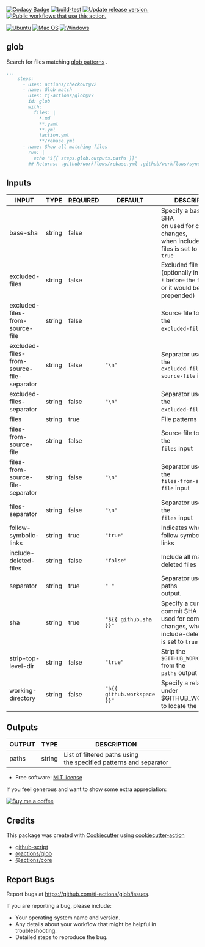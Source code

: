 [![Codacy Badge](https://api.codacy.com/project/badge/Grade/d8afa86ba5b04d07a314916d35f26c08)](https://app.codacy.com/gh/tj-actions/glob?utm_source=github.com\&utm_medium=referral\&utm_content=tj-actions/glob\&utm_campaign=Badge_Grade_Settings)
[![build-test](https://github.com/tj-actions/glob/actions/workflows/test.yml/badge.svg?branch=main)](https://github.com/tj-actions/glob/actions/workflows/test.yml)
[![Update release version.](https://github.com/tj-actions/glob/workflows/Update%20release%20version./badge.svg)](https://github.com/tj-actions/glob/actions?query=workflow%3A%22Update+release+version.%22)
[![Public workflows that use this action.](https://img.shields.io/endpoint?url=https%3A%2F%2Fused-by.vercel.app%2Fapi%2Fgithub-actions%2Fused-by%3Faction%3Dtj-actions%2Fglob%26badge%3Dtrue)](https://github.com/search?l=YAML\&o=desc\&q=tj-actions+glob\&s=\&type=Code)

[![Ubuntu](https://img.shields.io/badge/Ubuntu-E95420?logo=ubuntu\&logoColor=white)](https://docs.github.com/en/actions/reference/workflow-syntax-for-github-actions#jobsjob_idruns-on)
[![Mac OS](https://img.shields.io/badge/mac%20os-000000?logo=macos\&logoColor=F0F0F0)](https://docs.github.com/en/actions/reference/workflow-syntax-for-github-actions#jobsjob_idruns-on)
[![Windows](https://img.shields.io/badge/Windows-0078D6?logo=windows\&logoColor=white)](https://docs.github.com/en/actions/reference/workflow-syntax-for-github-actions#jobsjob_idruns-on)

## glob

Search for files matching [glob patterns](https://docs.github.com/en/actions/learn-github-actions/workflow-syntax-for-github-actions#filter-pattern-cheat-sheet)
.

```yaml
...
    steps:
      - uses: actions/checkout@v2
      - name: Glob match
        uses: tj-actions/glob@v7
        id: glob
        with:
          files: |
            *.md
            **.yaml
            **.yml
            !action.yml
            **/rebase.yml
      - name: Show all matching files
        run: |
          echo "${{ steps.glob.outputs.paths }}"
        ## Returns: .github/workflows/rebase.yml .github/workflows/sync-release-version.yml .github/workflows/test.yml...
```

## Inputs

<!-- AUTO-DOC-INPUT:START - Do not remove or modify this section -->

|                   INPUT                   |  TYPE  | REQUIRED |           DEFAULT           |                                                  DESCRIPTION                                                   |
|-------------------------------------------|--------|----------|-----------------------------|----------------------------------------------------------------------------------------------------------------|
| base-sha                                  | string | false    |                             | Specify a base commit SHA<br>on used for comparing changes,<br>when include-deleted-files is set to<br>`true`  |
| excluded-files                            | string | false    |                             | Excluded file patterns (optionally include<br>`!` before the file pattern<br>or it would be prepended)<br>     |
| excluded-files-from-source-file           | string | false    |                             | Source file to populate the<br>`excluded-files` input                                                          |
| excluded-files-from-source-file-separator | string | false    | `"\n"`                      | Separator used to split the<br>`excluded-files-from-source-file` input                                         |
| excluded-files-separator                  | string | false    | `"\n"`                      | Separator used to split the<br>`excluded-files` input                                                          |
| files                                     | string | true     |                             | File patterns                                                                                                  |
| files-from-source-file                    | string | false    |                             | Source file to populate the<br>`files` input                                                                   |
| files-from-source-file-separator          | string | false    | `"\n"`                      | Separator used to split the<br>`files-from-source-file` input                                                  |
| files-separator                           | string | false    | `"\n"`                      | Separator used to split the<br>`files` input                                                                   |
| follow-symbolic-links                     | string | true     | `"true"`                    | Indicates whether to follow symbolic<br>links                                                                  |
| include-deleted-files                     | string | false    | `"false"`                   | Include all matching deleted files<br>                                                                         |
| separator                                 | string | true     | `" "`                       | Separator used for the paths<br>output.                                                                        |
| sha                                       | string | true     | `"${{ github.sha }}"`       | Specify a current commit SHA<br>used for comparing changes, when<br>include-deleted-files is set to `true`<br> |
| strip-top-level-dir                       | string | false    | `"true"`                    | Strip the `$GITHUB_WORKSPACE` from the<br>`paths` output                                                       |
| working-directory                         | string | false    | `"${{ github.workspace }}"` | Specify a relative path under<br>$GITHUB\_WORKSPACE to locate the repository<br>                                |

<!-- AUTO-DOC-INPUT:END -->

## Outputs

<!-- AUTO-DOC-OUTPUT:START - Do not remove or modify this section -->

| OUTPUT |  TYPE  |                               DESCRIPTION                                |
|--------|--------|--------------------------------------------------------------------------|
| paths  | string | List of filtered paths using<br>the specified patterns and separator<br> |

<!-- AUTO-DOC-OUTPUT:END -->

*   Free software: [MIT license](LICENSE)

If you feel generous and want to show some extra appreciation:

[![Buy me a coffee][buymeacoffee-shield]][buymeacoffee]

[buymeacoffee]: https://www.buymeacoffee.com/jackton1

[buymeacoffee-shield]: https://www.buymeacoffee.com/assets/img/custom_images/orange_img.png

## Credits

This package was created
with [Cookiecutter](https://github.com/cookiecutter/cookiecutter)
using [cookiecutter-action](https://github.com/tj-actions/cookiecutter-action)

*   [github-script](https://github.com/actions/github-script)
*   [@actions/glob](https://github.com/actions/toolkit/tree/main/packages/glob)
*   [@actions/core](https://github.com/actions/toolkit/tree/main/packages/core)

## Report Bugs

Report bugs at https://github.com/tj-actions/glob/issues.

If you are reporting a bug, please include:

*   Your operating system name and version.
*   Any details about your workflow that might be helpful in troubleshooting.
*   Detailed steps to reproduce the bug.
